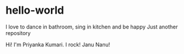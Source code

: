 # hello-world
I love to dance in bathroom, sing in kitchen and be happy 
Just another repository

Hi! I'm Priyanka Kumari. I rock! Janu Nanu! 
